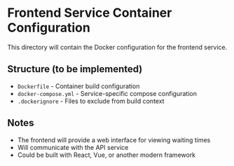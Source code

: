 # Frontend Service Container Configuration

This directory will contain the Docker configuration for the frontend service.

## Structure (to be implemented)
- `Dockerfile` - Container build configuration
- `docker-compose.yml` - Service-specific compose configuration
- `.dockerignore` - Files to exclude from build context

## Notes
- The frontend will provide a web interface for viewing waiting times
- Will communicate with the API service
- Could be built with React, Vue, or another modern framework
